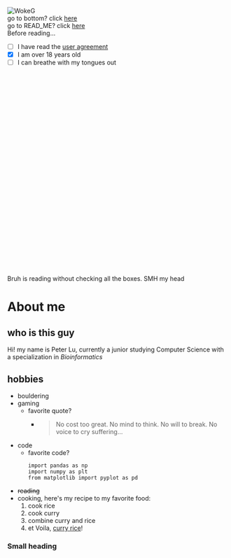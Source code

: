 ![WokeG](https://encrypted-tbn0.gstatic.com/images?q=tbn:ANd9GcQWNhJwY6AfMbEcnKk1u5AnuHwRDJURdg4ALA&usqp=CAU)  
go to bottom? click
[here](https://github.com/pthaha/CSE110/blob/add-index.md/index.md#small-heading)  
go to READ_ME? click [here](README.md)  
Before reading...  
- [ ] I have read the [user agreement](https://www.youtube.com/watch?v=V-_O7nl0Ii0)  
- [x] I am over 18 years old
- [ ] I can breathe with my tongues out
<pre> 
    
	  
  
























</pre>
Bruh is reading without checking all the boxes. SMH my head
# **About me**
## who is this guy
Hi! my name is Peter Lu, currently a junior studying Computer Science with a
specialization in *Bioinformatics*
## hobbies
- bouldering
- gaming 
	- favorite quote? 
		- > No cost too great. No mind to think. No will to break. No voice to cry suffering...
- code
	- favorite code?
		```
		import pandas as np
		import numpy as plt
		from matplotlib import pyplot as pd
		```
- ~~reading~~
- cooking, here's my recipe to my favorite food:
	1. cook rice
	2. cook curry
	3. combine curry and rice
	4. et Voila, [curry
	rice](https://tokyofox.files.wordpress.com/2020/12/hedgehog-blue-curry-japan-10.jpg)!

### Small heading

